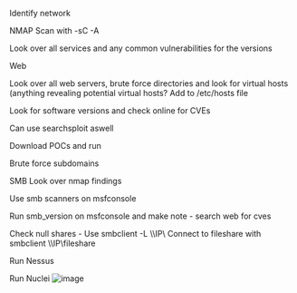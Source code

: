 Identify network 

NMAP Scan with -sC -A

Look over all services and any common vulnerabilities for the versions

Web

Look over all web servers, brute force directories and look for virtual hosts (anything revealing potential virtual hosts? Add to /etc/hosts file

Look for software versions and check online for CVEs

Can use searchsploit aswell

Download POCs and run

Brute force subdomains

SMB
Look over nmap findings

Use smb scanners on msfconsole

Run smb_version on msfconsole and make note - search web for cves

Check null shares - Use smbclient -L \\\\IP\\
Connect to fileshare with smbclient \\\\IP\\fileshare


Run Nessus

Run Nuclei
![image](https://user-images.githubusercontent.com/35967437/200789372-f622f2e0-21cc-41f0-969f-e28e017a29a3.png)
